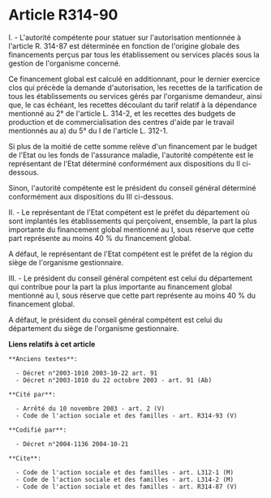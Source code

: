 # Article R314-90

I. - L'autorité compétente pour statuer sur l'autorisation mentionnée à l'article R. 314-87 est déterminée en fonction de
l'origine globale des financements perçus par tous les établissement ou services placés sous la gestion de l'organisme
concerné.

Ce financement global est calculé en additionnant, pour le dernier exercice clos qui précède la demande d'autorisation, les
recettes de la tarification de tous les établissements ou services gérés par l'organisme demandeur, ainsi que, le cas
échéant, les recettes découlant du tarif relatif à la dépendance mentionné au 2° de l'article L. 314-2, et les recettes des
budgets de production et de commercialisation des centres d'aide par le travail mentionnés au a) du 5° du I de l'article L.
312-1.

Si plus de la moitié de cette somme relève d'un financement par le budget de l'Etat ou les fonds de l'assurance maladie,
l'autorité compétente est le représentant de l'Etat déterminé conformément aux dispositions du II ci-dessous.

Sinon, l'autorité compétente est le président du conseil général déterminé conformément aux dispositions du III ci-dessous.

II. - Le représentant de l'Etat compétent est le préfet du département où sont implantés les établissements qui perçoivent,
ensemble, la part la plus importante du financement global mentionné au I, sous réserve que cette part représente au moins 40
% du financement global.

A défaut, le représentant de l'Etat compétent est le préfet de la région du siège de l'organisme gestionnaire.

III. - Le président du conseil général compétent est celui du département qui contribue pour la part la plus importante au
financement global mentionné au I, sous réserve que cette part représente au moins 40 % du financement global.

A défaut, le président du conseil général compétent est celui du département du siège de l'organisme gestionnaire.

**Liens relatifs à cet article**

	**Anciens textes**:

	  - Décret n°2003-1010 2003-10-22 art. 91
	  - Décret n°2003-1010 du 22 octobre 2003 - art. 91 (Ab)

	**Cité par**:

	  - Arrêté du 10 novembre 2003 - art. 2 (V)
	  - Code de l'action sociale et des familles - art. R314-93 (V)

	**Codifié par**:

	  - Décret n°2004-1136 2004-10-21

	**Cite**:

	  - Code de l'action sociale et des familles - art. L312-1 (M)
	  - Code de l'action sociale et des familles - art. L314-2 (M)
	  - Code de l'action sociale et des familles - art. R314-87 (V)
